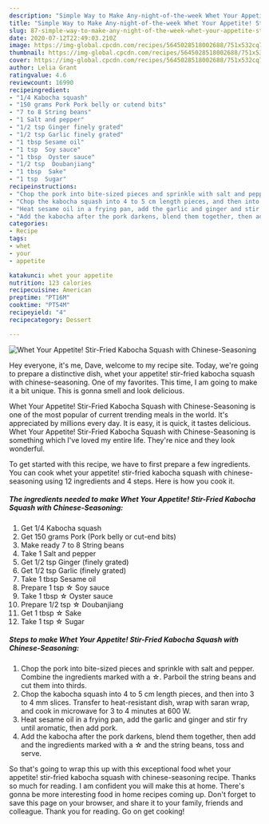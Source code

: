 ```yaml
---
description: "Simple Way to Make Any-night-of-the-week Whet Your Appetite! Stir-Fried Kabocha Squash with Chinese-Seasoning"
title: "Simple Way to Make Any-night-of-the-week Whet Your Appetite! Stir-Fried Kabocha Squash with Chinese-Seasoning"
slug: 87-simple-way-to-make-any-night-of-the-week-whet-your-appetite-stir-fried-kabocha-squash-with-chinese-seasoning
date: 2020-07-12T22:49:03.210Z
image: https://img-global.cpcdn.com/recipes/5645028518002688/751x532cq70/whet-your-appetite-stir-fried-kabocha-squash-with-chinese-seasoning-recipe-main-photo.jpg
thumbnail: https://img-global.cpcdn.com/recipes/5645028518002688/751x532cq70/whet-your-appetite-stir-fried-kabocha-squash-with-chinese-seasoning-recipe-main-photo.jpg
cover: https://img-global.cpcdn.com/recipes/5645028518002688/751x532cq70/whet-your-appetite-stir-fried-kabocha-squash-with-chinese-seasoning-recipe-main-photo.jpg
author: Lelia Grant
ratingvalue: 4.6
reviewcount: 16990
recipeingredient:
- "1/4 Kabocha squash"
- "150 grams Pork Pork belly or cutend bits"
- "7 to 8 String beans"
- "1 Salt and pepper"
- "1/2 tsp Ginger finely grated"
- "1/2 tsp Garlic finely grated"
- "1 tbsp Sesame oil"
- "1 tsp  Soy sauce"
- "1 tbsp  Oyster sauce"
- "1/2 tsp  Doubanjiang"
- "1 tbsp  Sake"
- "1 tsp  Sugar"
recipeinstructions:
- "Chop the pork into bite-sized pieces and sprinkle with salt and pepper.  Combine the ingredients marked with a ☆.   Parboil the string beans and cut them into thirds."
- "Chop the kabocha squash into 4 to 5 cm length pieces, and then into 3 to 4 mm slices. Transfer to heat-resistant dish, wrap with saran wrap, and cook in microwave for 3 to 4 minutes at 600 W."
- "Heat sesame oil in a frying pan, add the garlic and ginger and stir fry until aromatic, then add pork."
- "Add the kabocha after the pork darkens, blend them together, then add and the ingredients marked with a ☆ and the string beans, toss and serve."
categories:
- Recipe
tags:
- whet
- your
- appetite

katakunci: whet your appetite 
nutrition: 123 calories
recipecuisine: American
preptime: "PT16M"
cooktime: "PT54M"
recipeyield: "4"
recipecategory: Dessert

---
```



![Whet Your Appetite! Stir-Fried Kabocha Squash with Chinese-Seasoning](https://img-global.cpcdn.com/recipes/5645028518002688/751x532cq70/whet-your-appetite-stir-fried-kabocha-squash-with-chinese-seasoning-recipe-main-photo.jpg)

Hey everyone, it's me, Dave, welcome to my recipe site. Today, we're going to prepare a distinctive dish, whet your appetite! stir-fried kabocha squash with chinese-seasoning. One of my favorites. This time, I am going to make it a bit unique. This is gonna smell and look delicious.



Whet Your Appetite! Stir-Fried Kabocha Squash with Chinese-Seasoning is one of the most popular of current trending meals in the world. It's appreciated by millions every day. It is easy, it is quick, it tastes delicious. Whet Your Appetite! Stir-Fried Kabocha Squash with Chinese-Seasoning is something which I've loved my entire life. They're nice and they look wonderful.


To get started with this recipe, we have to first prepare a few ingredients. You can cook whet your appetite! stir-fried kabocha squash with chinese-seasoning using 12 ingredients and 4 steps. Here is how you cook it.

<!--inarticleads1-->

##### The ingredients needed to make Whet Your Appetite! Stir-Fried Kabocha Squash with Chinese-Seasoning:

1. Get 1/4 Kabocha squash
1. Get 150 grams Pork (Pork belly or cut-end bits)
1. Make ready 7 to 8 String beans
1. Take 1 Salt and pepper
1. Get 1/2 tsp Ginger (finely grated)
1. Get 1/2 tsp Garlic (finely grated)
1. Take 1 tbsp Sesame oil
1. Prepare 1 tsp ☆ Soy sauce
1. Take 1 tbsp ☆ Oyster sauce
1. Prepare 1/2 tsp ☆ Doubanjiang
1. Get 1 tbsp ☆ Sake
1. Take 1 tsp ☆ Sugar




<!--inarticleads2-->

##### Steps to make Whet Your Appetite! Stir-Fried Kabocha Squash with Chinese-Seasoning:

1. Chop the pork into bite-sized pieces and sprinkle with salt and pepper.  Combine the ingredients marked with a ☆.   Parboil the string beans and cut them into thirds.
1. Chop the kabocha squash into 4 to 5 cm length pieces, and then into 3 to 4 mm slices. Transfer to heat-resistant dish, wrap with saran wrap, and cook in microwave for 3 to 4 minutes at 600 W.
1. Heat sesame oil in a frying pan, add the garlic and ginger and stir fry until aromatic, then add pork.
1. Add the kabocha after the pork darkens, blend them together, then add and the ingredients marked with a ☆ and the string beans, toss and serve.




So that's going to wrap this up with this exceptional food whet your appetite! stir-fried kabocha squash with chinese-seasoning recipe. Thanks so much for reading. I am confident you will make this at home. There's gonna be more interesting food in home recipes coming up. Don't forget to save this page on your browser, and share it to your family, friends and colleague. Thank you for reading. Go on get cooking!
